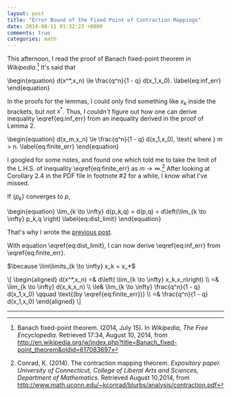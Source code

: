 ```yaml
---
layout: post
title: "Error Bound of the Fixed Point of Contraction Mappings"
date: 2014-08-11 01:32:23 +0800
comments: true
categories: math
---
```


This afternoon, I read the proof of Banach fixed-point theorem in
*Wikipedia*.[^1]  It's said that

<div class="myeqn">
\begin{equation}
  d(x^*,x_n) \le \frac{q^n}{1 - q} d(x_1,x_0).
  \label{eq:inf_err}
\end{equation}
</div>

In the proofs for the lemmas, I could only find something like $x_k$
inside the brackets, but *not* $x^*$.  Thus, I *couldn't* figure out
how one can derive inequality \eqref{eq:inf_err} from an inequality
derived in the proof of Lemma 2.

<div class="myeqn">
\begin{equation}
  d(x_m,x_n) \le \frac{q^n}{1 - q} d(x_1,x_0),
  \text{ where } m > n.
  \label{eq:finite_err}
\end{equation}
</div>

I googled for some notes, and found one which told me to take the
limit of the L.H.S. of inequality \eqref{eq:finite_err} as $m \to
\infty$.[^2] After looking at Corollary 2.4 in the PDF file in
footnote #2 for a while, I know what I've missed.

If <span class="myeqn" markdown="0">$\left\{ p_k \right\}$</span>
converges to $p$,

<div class="myeqn">
\begin{equation}
  \lim_{k \to \infty} d(p_k,q) = d(p,q)
    = d\left(\lim_{k \to \infty} p_k,q \right)
  \label{eq:dist_limit}
\end{equation}
</div>

That's why I wrote the [previous post][PrevPost].

With equation \eqref{eq:dist_limit}, I can now derive
\eqref{eq:inf_err} from \eqref{eq:finite_err}.

<span class="myeqn" markdown="0">$\because \lim\limits_{k \to \infty}
x_k = x_*$</span>

<div class="myeqn">
\[
\begin{aligned}
  d(x^*,x_n) =& d\left( \lim_{k \to \infty} x_k,x_n\right) \\
  =& \lim_{k \to \infty} d(x_k,x_n) \\
  \le& \lim_{k \to \infty} \frac{q^n}{1 - q} d(x_1,x_0) \qquad
    \text{(by \eqref{eq:finite_err})} \\
  =& \frac{q^n}{1 - q} d(x_1,x_0)
\end{aligned}
\]
</div>

---
[^1]:
    Banach fixed-point theorem.  (2014, July 15).  In *Wikipedia, The
    Free Encyclopedia*.  Retrieved 17:34, August 10, 2014, from
    <http://en.wikipedia.org/w/index.php?title=Banach_fixed-point_theorem&oldid=617083697>

[^2]:
    Conrad, K.  (2014).  The contraction mapping theorem.  *Expository
    paper.  University of Connecticut, College of Liberal Arts and
    Sciences, Department of Mathematics*.  Retrieved August 10,2014,
    from
    <http://www.math.uconn.edu/~kconrad/blurbs/analysis/contraction.pdf>

[PrevPost]: /blog/2014/08/10/limit-of-distances-in-metric-spaces/ "Limit of Distances in Metric Spaces"
